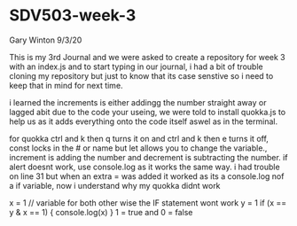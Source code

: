 # SDV503-week-3
Gary Winton
9/3/20

This is my 3rd Journal and we were asked to create a repository for week 3 with an index.js and to start typing in our journal, i had a bit of trouble cloning my repository but just to know that its case senstive so i need to keep that in mind for next time.

i learned the increments is either addingg the number straight away or lagged abit due to the code your useing, we were told to install quokka.js to help us as it adds everything onto the code itself aswel as in the terminal.

for quokka ctrl and k then q turns it on and ctrl and k then e turns it off, const locks in the # or name but let allows you to change the variable., increment is adding the number and decrement is subtracting the number. if alert doesnt work, use console.log as it works the same way.
i had trouble on line 31 but when an extra = was added it worked as its a console.log nof a if variable, now i understand why my quokka didnt work

x = 1 // variable for both other wise the IF statement wont work
y = 1
if (x == y & x  == 1) {
    console.log(x)  }
    1 = true and 0 = false

    
